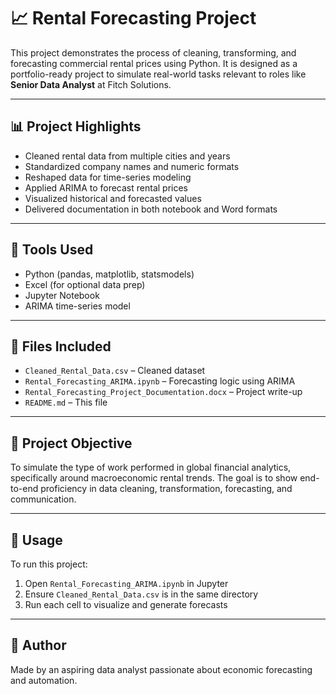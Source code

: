 
# 📈 Rental Forecasting Project

This project demonstrates the process of cleaning, transforming, and forecasting commercial rental prices using Python. It is designed as a portfolio-ready project to simulate real-world tasks relevant to roles like **Senior Data Analyst** at Fitch Solutions.

---

## 📊 Project Highlights

- Cleaned rental data from multiple cities and years
- Standardized company names and numeric formats
- Reshaped data for time-series modeling
- Applied ARIMA to forecast rental prices
- Visualized historical and forecasted values
- Delivered documentation in both notebook and Word formats

---

## 🧰 Tools Used

- Python (pandas, matplotlib, statsmodels)
- Excel (for optional data prep)
- Jupyter Notebook
- ARIMA time-series model

---

## 📁 Files Included

- `Cleaned_Rental_Data.csv` – Cleaned dataset
- `Rental_Forecasting_ARIMA.ipynb` – Forecasting logic using ARIMA
- `Rental_Forecasting_Project_Documentation.docx` – Project write-up
- `README.md` – This file

---

## 📌 Project Objective

To simulate the type of work performed in global financial analytics, specifically around macroeconomic rental trends. The goal is to show end-to-end proficiency in data cleaning, transformation, forecasting, and communication.

---

## 🔗 Usage

To run this project:
1. Open `Rental_Forecasting_ARIMA.ipynb` in Jupyter
2. Ensure `Cleaned_Rental_Data.csv` is in the same directory
3. Run each cell to visualize and generate forecasts

---

## 🧠 Author

Made by an aspiring data analyst passionate about economic forecasting and automation.

